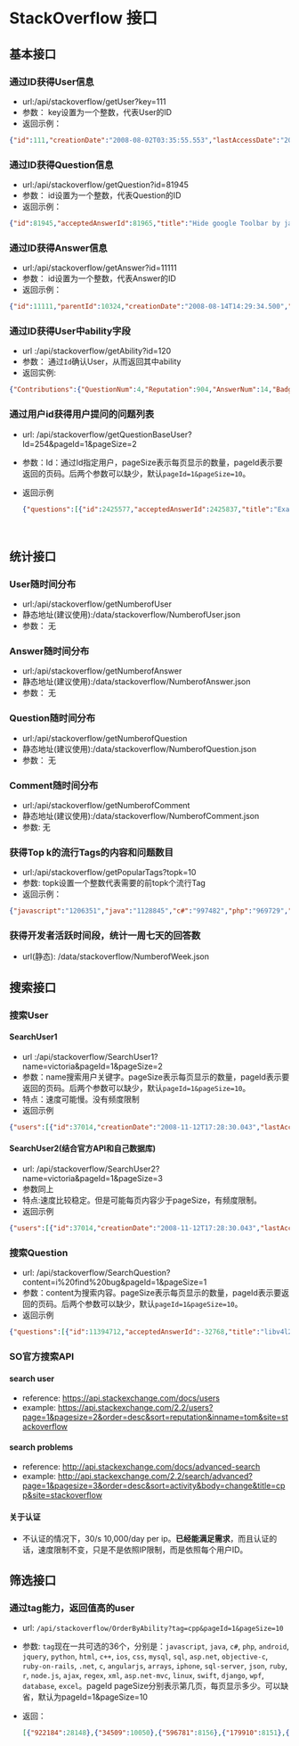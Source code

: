 # StackOverflow 接口

## 基本接口

### 通过ID获得User信息

* url:/api/stackoverflow/getUser?key=111
* 参数： key设置为一个整数，代表User的ID
* 返回示例：

```json
{"id":111,"creationDate":"2008-08-02T03:35:55.553","lastAccessDate":"2016-08-26T19:01:26.047","views":273,"aboutMe":"<p>Writer, Filmmaker, Programmer.</p>\n\n<p>Or something like that.</p>\n","websiteUrl":"http://www.saalonmuyo.com","upVotes":661,"downVotes":3,"profileImageUrl":"","displayName":"saalon","reputation":1652,"age":38,"location":"Pittsburgh, PA"}
```
### 通过ID获得Question信息

* url:/api/stackoverflow/getQuestion?id=81945
* 参数： id设置为一个整数，代表Question的ID
* 返回示例：

```json
{"id":81945,"acceptedAnswerId":81965,"title":"Hide google Toolbar by javascript","body":"<p>Is there a way to hide the google toolbar in my browser programmable?</p>\n","tags":"<javascript><browser><google-toolbar>","score":1,"answerCount":3,"commentCount":0,"favoriteCount":-32768,"ownerUserId":-32768,"lastEditorUserId":1647898,"ownerDisplayName":"reuven","lastEditorDisplayName":"","creationDate":"2008-09-17T10:47:31.517","communityOwnedDate":"","lastActivityDate":"2013-08-02T15:22:53.537","lastEditDate":"2013-08-02T15:22:53.537","closedDate":"","viewCount":1277}
```
### 通过ID获得Answer信息

* url:/api/stackoverflow/getAnswer?id=11111
* 参数： id设置为一个整数，代表Answer的ID
* 返回示例：

```json
{"id":11111,"parentId":10324,"creationDate":"2008-08-14T14:29:34.500","lastActivityDate":"2008-08-14T14:29:34.500","communityOwnedDate":"","lastEditDate":"","closedDate":"","body":"<p>For larger Hex strings like in the example I needed to use <a href=\"http://www.cplusplus.com/reference/clibrary/cstdlib/strtoul.html\" rel=\"nofollow\">strtoul</a>.</p>\n","viewCount":-32768,"lastEditorUserId":-32768,"ownerUserId":-32768,"score":1,"favoriteCount":-32768,"commentCount":0,"ownerDisplayName":"M","lastEditorDisplayName":""}
```

### 通过ID获得User中ability字段

* url :/api/stackoverflow/getAbility?id=120
* 参数： 通过`Id`确认User，从而返回其中ability
* 返回实例:

```json
{"Contributions":{"QuestionNum":4,"Reputation":904,"AnswerNum":14,"Badge":37},"Communication":{"Co_Commentor":31,"Commentor":8,"Co_Answerer":116,"Answerer":16,"Co_Editor":3,"Editor":16,"Asker":13},"Skills":[{"c#":39},{".net":21},{"excel":16},{"ms-office":16},{"rss":15},{"syndication-feed":14},{"syndication-item":14},{"windows":12},{"utilities":12},{"filesystems":12},{"file":12},{"oracle":5},{"sqlite":5},{"visual-studio":5},{"mysql":5},{"user-interface":3},{"multithreading":3},{"msbuild":2},{"svn":2},{"cruisecontrol.net":2},{"frameworks":1},{"performance":1},{"optimization":1}]}
```

### 通过用户id获得用户提问的问题列表

* url: /api/stackoverflow/getQuestionBaseUser?Id=254&pageId=1&pageSize=2

* 参数：Id：通过Id指定用户，pageSize表示每页显示的数量，pageId表示要返回的页码。后两个参数可以缺少，默认`pageId=1&pageSize=10`。

* 返回示例

  ```json
  {"questions":[{"id":2425577,"acceptedAnswerId":2425837,"title":"Example of SimpleModal with ASP.NET webforms project","body":"<p>I'm looking for a example or article that demonstrates using SimpleModal in an ASP.NET webforms project.  </p>\n\n<p>Ideally the article would show creates and edits of a grid row using simplemodal.</p>\n","tags":"<asp.net><simplemodal><webforms>","score":2,"answerCount":2,"commentCount":2,"favoriteCount":-32768,"ownerUserId":254,"lastEditorUserId":254,"ownerDisplayName":"","lastEditorDisplayName":"","creationDate":"2010-03-11T14:13:52.043","communityOwnedDate":"","lastActivityDate":"2010-03-12T09:33:28.193","lastEditDate":"2010-03-12T09:33:28.193","closedDate":"","viewCount":1808},{"id":368154,"acceptedAnswerId":-32768,"title":"I require a MSI Custom action that copies a file from the MSI source directory","body":"<p>I'm creating a installer for a c# windows project using VS 2008. I'm trying to write a custom action that copies a settings file from the source directory of the MSI file stored on a file server (e.g. \\server\\fileshare\\myappinstaller\\mysetting.xml) to the target directory on the computer on which my application is been installed (e.g. C:\\Program Files\\My App). </p>\n\n<p>The settings file can't be added in to the installer as it will contain settings with will be unique to the customer installing the app. </p>\n\n<p>Does anyone have code (preferably C# or VB.NET) for such a custom action? Alternately does anyone know how to get the MSI source location (e.g. \\server\\fileshare\\myappinstaller) within a custom action.</p>\n\n<p>Many thanks</p>\n","tags":"<c#><installer><windows-installer><custom-action>","score":5,"answerCount":4,"commentCount":0,"favoriteCount":2,"ownerUserId":254,"lastEditorUserId":254,"ownerDisplayName":"","lastEditorDisplayName":"","creationDate":"2008-12-15T12:00:00.827","communityOwnedDate":"","lastActivityDate":"2010-01-19T15:40:50.963","lastEditDate":"2008-12-15T14:49:54.137","closedDate":"","viewCount":6126}],"numQuestions":18,"numPages":9}
  ```

  ​

## 统计接口

### User随时间分布

* url:/api/stackoverflow/getNumberofUser
* 静态地址(建议使用):/data/stackoverflow/NumberofUser.json
* 参数： 无

### Answer随时间分布

* url:/api/stackoverflow/getNumberofAnswer
* 静态地址(建议使用):/data/stackoverflow/NumberofAnswer.json
* 参数： 无

### Question随时间分布

* url:/api/stackoverflow/getNumberofQuestion
* 静态地址(建议使用):/data/stackoverflow/NumberofQuestion.json
* 参数： 无

### Comment随时间分布

* url:/api/stackoverflow/getNumberofComment
* 静态地址(建议使用):/data/stackoverflow/NumberofComment.json
* 参数: 无

### 获得Top k的流行Tags的内容和问题数目

* url:/api/stackoverflow/getPopularTags?topk=10
* 参数: topk设置一个整数代表需要的前topk个流行Tag
* 返回示例：

```json
{"javascript":"1206351","java":"1128845","c#":"997482","php":"969729","android":"887040","jquery":"770022","python":"624031","html":"572569","c++":"467189","ios":"457184"}
```
### 获得开发者活跃时间段，统计一周七天的回答数

* url(静态): /data/stackoverflow/NumberofWeek.json

## 搜索接口

### 搜索User

#### SearchUser1

* url :/api/stackoverflow/SearchUser1?name=victoria&pageId=1&pageSize=2
* 参数：name搜索用户关键字。pageSize表示每页显示的数量，pageId表示要返回的页码。后两个参数可以缺少，默认`pageId=1&pageSize=10`。
* 特点：速度可能慢。没有频度限制
* 返回示例

```json
{"users":[{"id":37014,"creationDate":"2008-11-12T17:28:30.043","lastAccessDate":"2016-05-18T20:52:20.337","views":218,"aboutMe":"<p>wondering.</p>\n","websiteUrl":"http://none","upVotes":129,"downVotes":58,"profileImageUrl":"","displayName":"victoriah","reputation":1175,"age":27,"location":"Sweden"},{"id":117889,"creationDate":"2009-06-05T09:56:48.127","lastAccessDate":"2016-09-02T16:14:38.733","views":41,"aboutMe":"","websiteUrl":"http://www.victoriac.net","upVotes":9,"downVotes":0,"profileImageUrl":"","displayName":"VictoriaChan","reputation":171,"age":-32768,"location":"Oxford, United Kingdom"}],"hasMore":true}
```

#### SearchUser2(结合官方API和自己数据库)

* url: /api/stackoverflow/SearchUser2?name=victoria&pageId=1&pageSize=3
* 参数同上
* 特点:速度比较稳定。但是可能每页内容少于pageSize，有频度限制。
* 返回示例

```json
{"users":[{"id":37014,"creationDate":"2008-11-12T17:28:30.043","lastAccessDate":"2016-05-18T20:52:20.337","views":218,"aboutMe":"<p>wondering.</p>\n","websiteUrl":"http://none","upVotes":129,"downVotes":58,"profileImageUrl":"","displayName":"victoriah","reputation":1175,"age":27,"location":"Sweden"},{"id":1342581,"creationDate":"2012-04-18T21:50:51.580","lastAccessDate":"2016-08-29T21:18:15.630","views":217,"aboutMe":"","websiteUrl":"http://www.6vstudio.com","upVotes":178,"downVotes":15,"profileImageUrl":"https://i.stack.imgur.com/3UuMS.jpg","displayName":"vic3685","reputation":756,"age":-32768,"location":""},{"id":1267404,"creationDate":"2012-03-13T19:58:17.267","lastAccessDate":"2016-09-01T14:23:04.690","views":191,"aboutMe":"","websiteUrl":"","upVotes":211,"downVotes":4,"profileImageUrl":"","displayName":"Agafonova Victoria","reputation":741,"age":29,"location":"Moscow, Russia"}],"hasMore":true}
```

### 搜索Question

* url: /api/stackoverflow/SearchQuestion?content=i%20find%20bug&pageId=1&pageSize=1
* 参数：content为搜索内容。pageSize表示每页显示的数量，pageId表示要返回的页码。后两个参数可以缺少，默认`pageId=1&pageSize=10`。
* 返回示例

```json
{"questions":[{"id":11394712,"acceptedAnswerId":-32768,"title":"libv4l2: error turning on stream: No space left on device","body":"<p>I try to get stereo pair for opencv. I connect Logitech B910 and Logitech C910 webcams to usb. But have this error. I played with quirks parametrs and set <code>outfmt=mjpeg</code> in mplayer, but have this error again.</p>\n\n<p>Where can I find bug in uvcvideo or usb drivers? What monitoring or debuging tools I should use?</p>\n","tags":"<linux><usb><webcam>","score":6,"answerCount":5,"commentCount":3,"favoriteCount":1,"ownerUserId":891699,"lastEditorUserId":891699,"ownerDisplayName":"","lastEditorDisplayName":"","creationDate":"2012-07-09T12:08:48.393","communityOwnedDate":"","lastActivityDate":"2015-03-05T09:09:59.303","lastEditDate":"2015-03-03T18:39:20.860","closedDate":"","viewCount":9153}],"hasMore":true}
```



### SO官方搜索API

#### search user

* reference: https://api.stackexchange.com/docs/users
* example: https://api.stackexchange.com/2.2/users?page=1&pagesize=2&order=desc&sort=reputation&inname=tom&site=stackoverflow

#### search problems

* reference: http://api.stackexchange.com/docs/advanced-search
* example: http://api.stackexchange.com/2.2/search/advanced?page=1&pagesize=3&order=desc&sort=activity&body=change&title=cpp&site=stackoverflow

#### 关于认证

* 不认证的情况下，30/s  10,000/day per ip。**已经能满足需求**，而且认证的话，速度限制不变，只是不是依照IP限制，而是依照每个用户ID。

## 筛选接口

### 通过tag能力，返回值高的user

* url: `/api/stackoverflow/OrderByAbility?tag=cpp&pageId=1&pageSize=10`

* 参数: `tag`现在一共可选的36个，分别是：`javascript`, `java`, `c#`, `php`, `android`, `jquery`, `python`, `html`, `c++`, `ios`, `css`, `mysql`, `sql`, `asp.net`, `objective-c`, `ruby-on-rails`, `.net`, `c`, `angularjs`, `arrays`, `iphone`, `sql-server`, `json`, `ruby`, `r`, `node.js`, `ajax`, `regex`, `xml`, `asp.net-mvc`, `linux`, `swift`, `django`, `wpf`, `database`, `excel`。pageId pageSize分别表示第几页，每页显示多少。可以缺省，默认为pageId=1&pageSize=10

* 返回：

  ```json
  [{"922184":28148},{"34509":10050},{"596781":8156},{"179910":8151},{"151292":7220},{"560648":7166},{"576911":7107},{"168288":7018},{"36565":6809},{"13005":6598}]
  ```

  ​